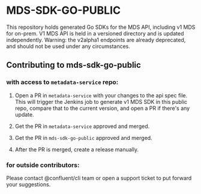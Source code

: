 # MDS-SDK-GO-PUBLIC

This repository holds generated Go SDKs for the MDS API, including v1 MDS for on-prem. V1 MDS API is held in a versioned directory and is updated independently. Warning: the v2alpha1 endpoints are already deprecated, and should not be used under any circumstances.



## Contributing to mds-sdk-go-public

### with access to `metadata-service` repo:

1. Open a PR in `metadata-service` with your changes to the api spec file. This will trigger the Jenkins job to generate v1 MDS SDK in this public repo, compare that to the current version, and open a PR if there's any update.

2. Get the PR in `metadata-service` approved and merged. 

3. Get the PR in `mds-sdk-go-public` approved and merged.

4. After the PR is merged, create a release manually.


### for outside contributors:

Please contact @confluent/cli team or open a support ticket to put forward your suggestions.
